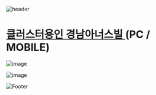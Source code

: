![header](https://capsule-render.vercel.app/api?type=wave&color=auto&height=150&section=header&text=2025.%2005.%2016&fontSize=60)

# <a href="https://cluster-honorsville.co.kr/"> 클러스터용인 경남아너스빌 </a> (PC / MOBILE)

![image](https://github.com/user-attachments/assets/2ff71ce4-0488-4aa8-9600-e81f87de5302)

![image](https://github.com/user-attachments/assets/af48959f-b365-404e-8332-d668dd915e4c)

![Footer](https://capsule-render.vercel.app/api?type=waving&color=auto&height=200&section=footer)










